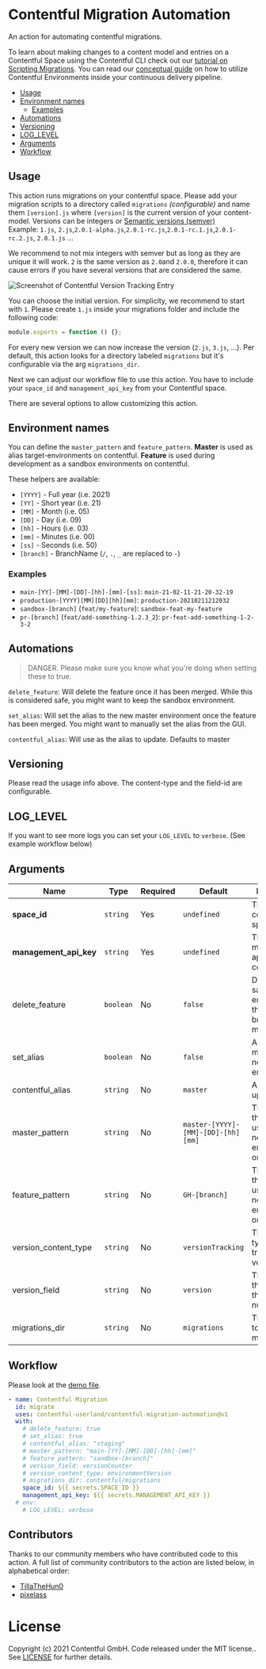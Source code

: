# Contentful Migration Automation

An action for automating contentful migrations.

To learn about making changes to a content model and entries on a Contentful Space using the Contentful CLI check out
our [tutorial on Scripting Migrations](https://www.contentful.com/developers/docs/tutorials/cli/scripting-migrations/).
You can read our [conceptual guide](https://www.contentful.com/developers/docs/concepts/deployment-pipeline/) on how to
utilize Contentful Environments inside your continuous delivery pipeline.


* [Usage](#usage)
* [Environment names](#environment-names)
    + [Examples](#examples)
* [Automations](#automations)
* [Versioning](#versioning)
* [LOG_LEVEL](#log_level)
* [Arguments](#arguments)
* [Workflow](#workflow)


## Usage

This action runs migrations on your contentful space. Please add your migration scripts to a directory called
`migrations` *(configurable)* and name them `[version].js` where `[version]` is the current version of your content-model.
Versions can be integers or [Semantic versions (semver)](https://semver.org/)  
Example: `1.js`, `2.js`,`2.0.1-alpha.js`,`2.0.1-rc.js`,`2.0.1-rc.1.js`,`2.0.1-rc.2.js`, `2.0.1.js` ...  

We recommend to not mix integers with semver but as long as they are unique it will work. `2` is the same version as 
`2.0`and `2.0.0`, therefore it can cause errors if you have several versions that are considered the same.

![Screenshot of Contentful Version Tracking Entry](images/version-tracking.png)

You can choose the initial version. For simplicity, we recommend to start with `1`. Please create `1.js` inside your
migrations folder and include the following code:

```js
module.exports = function () {};
```

For every new version we can now increase the version (`2.js`, `3.js`, ...). Per default, this action looks for a
directory labeled `migrations` but it's configurable via the arg `migrations_dir`.

Next we can adjust our workflow file to use this action. You have to include your `space_id` and `management_api_key`
from your Contentful space.

There are several options to allow customizing this action.

## Environment names

You can define the `master_pattern` and `feature_pattern`.
**Master** is used as alias target-environments on contentful.
**Feature** is used during development as a sandbox environments on contentful.

These helpers are available:

- `[YYYY]` - Full year (i.e. 2021)
- `[YY]` - Short year (i.e. 21)
- `[MM]` - Month (i.e. 05)
- `[DD]` - Day (i.e. 09)
- `[hh]` - Hours (i.e. 03)
- `[mm]` - Minutes (i.e. 00)
- `[ss]` - Seconds (i.e. 50)
- `[branch]` - BranchName (`/`, `.`, `_` are replaced to `-`)

### Examples

- `main-[YY]-[MM]-[DD]-[hh]-[mm]-[ss]`: `main-21-02-11-21-20-32-19`
- `production-[YYYY][MM][DD][hh][mm]`: `production-20210211212032`
- `sandbox-[branch]` (`feat/my-feature`): `sandbox-feat-my-feature`
- `pr-[branch]` (`feat/add-something-1.2.3_2`): `pr-feat-add-something-1-2-3-2`

## Automations

> DANGER. Please make sure you know what you're doing when setting these to true.

`delete_feature`: Will delete the feature once it has been merged. While this is considered safe, you might want to keep
the sandbox environment.

`set_alias`: Will set the alias to the new master environment once the feature has been merged. You might want to
manually set the alias from the GUI. 

`contentful_alias`: Will use as the alias to update. Defaults to master

## Versioning

Please read the usage info above. The content-type and the field-id are configurable. 

## LOG_LEVEL

If you want to see more logs you can set your `LOG_LEVEL` to `verbose`. (See example workflow below)

## Arguments

Name | Type | Required | Default  | Description
--- | --- | --- | --- | ---
**space_id**             | `string`  | Yes | `undefined` | The id of the contentful space
**management_api_key**   | `string`  | Yes | `undefined` | The management-api key for contentful
delete_feature           | `boolean` | No  | `false` | Deletes sandbox environment if the head branch is merged
set_alias                | `boolean` | No  | `false` | Aliases master the new master environment
contentful_alias         | `string`  | No  | `master` | Alias to update
master_pattern           | `string`  | No  | `master-[YYYY]-[MM]-[DD]-[hh][mm]` | The pattern that should be used for the new master environment on contentful
feature_pattern          | `string`  | No  | `GH-[branch]` | The pattern that should be used for the new feature environments on contentful
version_content_type     | `string`  | No  | `versionTracking` | The content-type that tracks the version
version_field            | `string`  | No  | `version` | The field-id that carries the version number
migrations_dir           | `string`  | No  | `migrations` | The directory to look for migrations


## Workflow

Please look at the [demo file](.github/workflows/main.yml).

```yml
- name: Contentful Migration
  id: migrate
  uses: contentful-userland/contentful-migration-automation@v1
  with:
    # delete_feature: true
    # set_alias: true
    # contentful_alias: "staging"
    # master_pattern: "main-[YY]-[MM]-[DD]-[hh]-[mm]"
    # feature_pattern: "sandbox-[branch]"
    # version_field: versionCounter
    # version_content_type: environmentVersion
    # migrations_dir: contentful/migrations
    space_id: ${{ secrets.SPACE_ID }}
    management_api_key: ${{ secrets.MANAGEMENT_API_KEY }}
  # env:
    # LOG_LEVEL: verbose
```

## Contributors 
Thanks to our community members who have contributed code to this action. A full list of community contributors to the action are listed below, in alphabetical order:

- [TillaTheHun0](https://github.com/tillaTheHun0)
- [pixelass](https://github.com/pixelass)

# License

Copyright (c) 2021 Contentful GmbH. Code released under the MIT license.. See [LICENSE](LICENSE) for further details.
